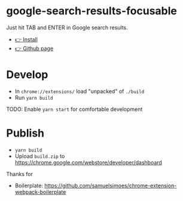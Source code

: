 # google-search-results-focusable

Just hit TAB and ENTER in Google search results.

* [👉 Install](https://chrome.google.com/webstore/detail/google-search-results-foc/kkldgaaaafjoipnomoinnkccihdiffee)
* [👉 Github page](https://piglovesyou.github.io/google-search-result-focusable/)

# Develop

* In `chrome://extensions/` load "unpacked" of `./build`
* Run `yarn build`

TODO: Enable `yarn start` for comfortable development

# Publish

* `yarn build`
* Upload `build.zip` to https://chrome.google.com/webstore/developer/dashboard

Thanks for
* Boilerplate: https://github.com/samuelsimoes/chrome-extension-webpack-boilerplate